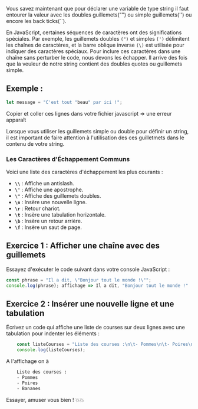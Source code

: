 Vous savez maintenant que pour déclarer une variable de type string il faut entourer la valeur avec les doubles guillemets("") ou simple guillemets('') ou encore les back ticks(``).

En JavaScript, certaines séquences de caractères ont des significations spéciales. Par exemple, les guillemets doubles `(")` et simples `(')` délimitent les chaînes de caractères, et la barre oblique inverse `(\)` est utilisée pour indiquer des caractères spéciaux. Pour inclure ces caractères dans une chaîne sans perturber le code, nous devons les échapper.
Il arrive des fois que la veuleur de notre string contient des doubles quotes ou guillemets simple.

## Exemple :
```js
let message = "C'est tout "beau" par ici !";
```
Copier et coller ces lignes dans votre fichier javascript => une erreur apparaît

Lorsque vous utiliser les guillemets simple ou double pour définir un string, il est important de faire attention à l'utilisation des ces guilletmets dans le contenu de votre string.

### Les Caractères d'Échappement Communs
Voici une liste des caractères d'échappement les plus courants :

- **`\\`** : Affiche un antislash.
- **`\'`** : Affiche une apostrophe.
- **`\"`** : Affiche des guillemets doubles.
- **`\n`** : Insère une nouvelle ligne.
- **`\r`** : Retour chariot.
- **`\t`** : Insère une tabulation horizontale.
- **`\b`** : Insère un retour arrière.
- **`\f`** : Insère un saut de page.


## Exercice 1 : Afficher une chaîne avec des guillemets
Essayez d'exécuter le code suivant dans votre console JavaScript :
```js
const phrase = "Il a dit, \"Bonjour tout le monde !\"";
console.log(phrase); affichage => Il a dit, "Bonjour tout le monde !"
```
## Exercice 2 : Insérer une nouvelle ligne et une tabulation
Écrivez un code qui affiche une liste de courses sur deux lignes avec une tabulation pour indenter les éléments :

```js
    const listeCourses = "Liste des courses :\n\t- Pommes\n\t- Poires\n\t- Bananes";
    console.log(listeCourses);
```

A l'affichage on à

```sh
    Liste des courses :
    - Pommes
    - Poires
    - Bananes
```

Essayer, amuser vous bien ! 💥💥
